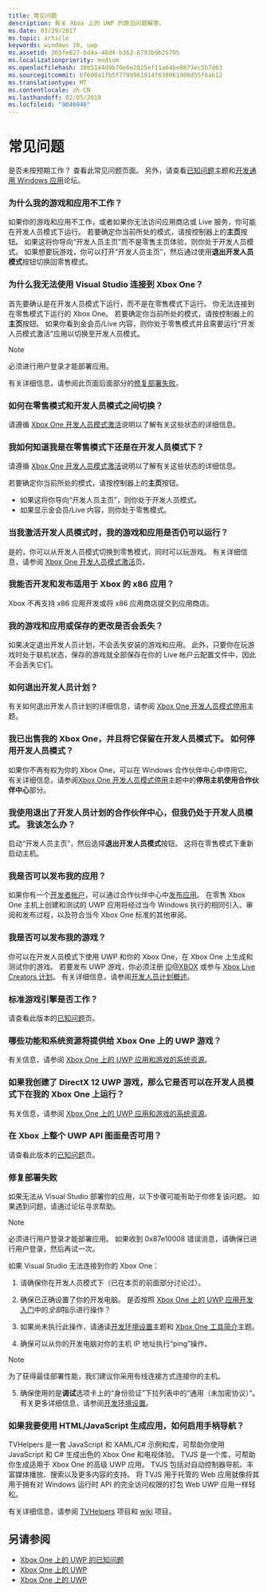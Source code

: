 ```yaml
---
title: 常见问题
description: 有关 Xbox 上的 UWP 的常见问题解答。
ms.date: 03/29/2017
ms.topic: article
keywords: windows 10, uwp
ms.assetid: 265fe827-bd4a-48d4-b362-8793b9b25705
ms.localizationpriority: medium
ms.openlocfilehash: 38b5144d9b70e6e2825ef11a64be8873ec5b7d63
ms.sourcegitcommit: bf600a1fb5f7799961914f638061986d55f6ab12
ms.translationtype: MT
ms.contentlocale: zh-CN
ms.lasthandoff: 02/05/2019
ms.locfileid: "9046946"
---
```

# <a name="frequently-asked-questions"></a>常见问题

是否未按预期工作？ 查看此常见问题页面。 另外，请查看[已知问题](known-issues.md)主题和[开发通用 Windows 应用](https://go.microsoft.com/fwlink/?linkid=839446)论坛。 

### <a name="why-arent-my-games-and-apps-working"></a>为什么我的游戏和应用不工作？

如果你的游戏和应用不工作，或者如果你无法访问应用商店或 Live 服务，你可能在开发人员模式下运行。 若要确定你当前所处的模式，请按控制器上的**主页**按钮。 如果这将你导向“开发人员主页”而不是零售主页体验，则你处于开发人员模式。 如果想要玩游戏，你可以打开“开发人员主页”，然后通过使用**退出开发人员模式**按钮切换回零售模式。

### <a name="why-cant-i-connect-to-my-xbox-one-using-visual-studio"></a>为什么我无法使用 Visual Studio 连接到 Xbox One？

首先要确认是在开发人员模式下运行，而不是在零售模式下运行。 你无法连接到在零售模式下运行的 Xbox One。 若要确定你当前所处的模式，请按控制器上的**主页**按钮。 如果你看到金会员/Live 内容，则你处于零售模式并且需要运行“开发人员模式激活”应用以切换至开发人员模式。

> [!NOTE]
> 必须进行用户登录才能部署应用。

有关详细信息，请参阅此页面后面部分的[修复部署失败](#fixing-deployment-failures)。

### <a name="how-do-i-switch-between-retail-mode-and-developer-mode"></a>如何在零售模式和开发人员模式之间切换？

请遵循 [Xbox One 开发人员模式激活](devkit-activation.md)说明以了解有关这些状态的详细信息。

### <a name="how-do-i-know-if-i-am-in-retail-mode-or-developer-mode"></a>我如何知道我是在零售模式下还是在开发人员模式下？

请遵循 [Xbox One 开发人员模式激活](devkit-activation.md)说明以了解有关这些状态的详细信息。 

若要确定你当前所处的模式，请按控制器上的**主页**按钮。 
- 如果这将你导向“开发人员主页”，则你处于开发人员模式。
- 如果显示金会员/Live 内容，则你处于零售模式。

### <a name="will-my-games-and-apps-still-work-if-i-activate-developer-mode"></a>当我激活开发人员模式时，我的游戏和应用是否仍可以运行？

是的，你可以从开发人员模式切换到零售模式，同时可以玩游戏。 有关详细信息，请参阅 [Xbox One 开发人员模式激活](devkit-activation.md)页。 

### <a name="can-i-develop-and-publish-x86-apps-for-xbox"></a>我能否开发和发布适用于 Xbox 的 x86 应用？
Xbox 不再支持 x86 应用开发或将 x86 应用商店提交到应用商店。 

### <a name="will-i-lose-my-games-and-apps-or-saved-changes"></a>我的游戏和应用或保存的更改是否会丢失？

如果决定退出开发人员计划，不会丢失安装的游戏和应用。 此外，只要你在玩游戏时处于联机状态，保存的游戏就全部保存在你的 Live 帐户云配置文件中，因此不会丢失它们。

### <a name="how-do-i-leave-the-developer-program"></a>如何退出开发人员计划？

有关如何退出开发人员计划的详细信息，请参阅 [Xbox One 开发人员模式停用](devkit-deactivation.md)主题。

### <a name="i-sold-my-xbox-one-and-left-it-in-developer-mode-how-do-i-deactivate-developer-mode"></a>我已出售我的 Xbox One，并且将它保留在开发人员模式下。 如何停用开发人员模式？

如果你不再有权为你的 Xbox One，可以在 Windows 合作伙伴中心中停用它。 有关详细信息，请参阅[Xbox One 开发人员模式停用](devkit-deactivation.md#deactivate-your-console-using-partner-center)主题中的**停用主机使用合作伙伴中心**部分。 

### <a name="i-left-the-developer-program-using-partner-center-but-im-in-still-developer-mode-what-do-i-do"></a>我使用退出了开发人员计划的合作伙伴中心，但我仍处于开发人员模式。 我该怎么办？

启动“开发人员主页”，然后选择**退出开发人员模式**按钮。 这将在零售模式下重新启动主机。 

### <a name="can-i-publish-my-app"></a>我是否可以发布我的应用？

如果你有一个[开发者帐户](https://developer.microsoft.com/store/register)，可以通过合作伙伴中心中[发布应用](../publish/index.md)。 在零售 Xbox One 主机上创建和测试的 UWP 应用将经过当今 Windows 执行的相同引入、审阅和发布过程，以及符合当今 Xbox One 标准的其他审阅。

### <a name="can-i-publish-my-game"></a>我是否可以发布我的游戏？

你可以在开发人员模式下使用 UWP 和你的 Xbox One，在 Xbox One 上生成和测试你的游戏。 若要发布 UWP 游戏，你必须注册 [ID@XBOX](https://www.xbox.com/Developers/id) 或参与 [Xbox Live Creators 计划](https://developer.microsoft.com/games/xbox/xboxlive/creator)。 有关详细信息，请参阅[开发人员计划概述](https://developer.microsoft.com/games/xbox/docs/xboxlive/get-started/developer-program-overview.html)。

### <a name="will-the-standard-game-engines-work"></a>标准游戏引擎是否工作？

请查看此版本的[已知问题](known-issues.md)页。

### <a name="what-capabilities-and-system-resources-are-available-to-uwp-games-on-xbox-one"></a>哪些功能和系统资源将提供给 Xbox One 上的 UWP 游戏？ 

有关信息，请参阅 [Xbox One 上的 UWP 应用和游戏的系统资源](system-resource-allocation.md)。

### <a name="if-i-create-a-directx-12-uwp-game-will-it-run-on-my-xbox-one-in-developer-mode"></a>如果我创建了 DirectX 12 UWP 游戏，那么它是否可以在开发人员模式下在我的 Xbox One 上运行？

有关信息，请参阅 [Xbox One 上的 UWP 应用和游戏的系统资源](system-resource-allocation.md)。

### <a name="will-the-entire-uwp-api-surface-be-available-on-xbox"></a>在 Xbox 上整个 UWP API 图面是否可用？

请查看此版本的[已知问题](known-issues.md)页。

### <a name="fixing-deployment-failures"></a>修复部署失败

如果无法从 Visual Studio 部署你的应用，以下步骤可能有助于你修复该问题。 如果遇到问题，请通过论坛寻求帮助。

> [!NOTE]
> 必须进行用户登录才能部署应用。 如果收到 0x87e10008 错误消息，请确保已进行用户登录，然后再试一次。

如果 Visual Studio 无法连接到你的 Xbox One：

1. 请确保你在开发人员模式下（已在本页的前面部分讨论过）。
2. 确保已正确设置了你的开发电脑。 是否按照 [Xbox One 上的 UWP 应用开发入门](getting-started.md)中的*全部*指示进行操作？ 

3. 如果尚未执行此操作，请通读[开发环境设置](development-environment-setup.md)主题和 [Xbox One 工具简介](introduction-to-xbox-tools.md)主题。

4. 确保可以从你的开发电脑对你的主机 IP 地址执行“ping”操作。
  > [!NOTE]
  > 为了获得最佳部署性能，我们建议你采用有线连接方式连接你的主机。

5. 确保使用的是**调试**选项卡上的“身份验证”下拉列表中的“通用（未加密协议）”。有关更多详细信息，请参阅[开发环境设置](development-environment-setup.md)。


### <a name="if-im-building-an-app-using-htmljavascript-how-do-i-enable-gamepad-navigation"></a>如果我要使用 HTML/JavaScript 生成应用，如何启用手柄导航？

TVHelpers 是一套 JavaScript 和 XAML/C# 示例和库，可帮助你使用 JavaScript 和 C# 生成出色的 Xbox One 和电视体验。 TVJS 是一个库，可帮助你生成适用于 Xbox One 的高级 UWP 应用。 TVJS 包括对自动控制器导航、丰富媒体播放、搜索以及更多内容的支持。 将 TVJS 用于托管的 Web 应用就像将其用于拥有对 Windows 运行时 API 的完全访问权限的打包 Web UWP 应用一样轻松。

有关详细信息，请参阅 [TVHelpers](https://github.com/Microsoft/TVHelpers) 项目和 [wiki](https://github.com/Microsoft/TVHelpers/wiki) 项目。

## <a name="see-also"></a>另请参阅
- [Xbox One 上的 UWP 的已知问题](known-issues.md)
- [Xbox One 上的 UWP](index.md)
- [Xbox One 上的 UWP](index.md)
